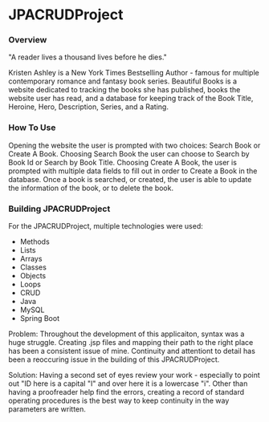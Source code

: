 # JPACRUDProject
### Overview
"A reader lives a thousand lives before he dies."

Kristen Ashley is a New York Times Bestselling Author - famous for multiple contemporary romance and fantasy book series. Beautiful Books is a website dedicated to tracking the books she has published, books the website user has read, and a database for keeping track of the Book Title, Heroine, Hero, Description, Series, and a Rating.

### How To Use
Opening the website the user is prompted with two choices: Search Book or Create A Book. Choosing Search Book the user can choose to Search by Book Id or Search by Book Title. Choosing Create A Book, the user is prompted with multiple data fields to fill out in order to Create a Book in the database. Once a book is searched, or created, the user is able to update the information of the book, or to delete the book.

### Building JPACRUDProject
For the JPACRUDProject, multiple technologies were used:
- Methods
- Lists
- Arrays
- Classes
- Objects
- Loops
- CRUD
- Java
- MySQL
- Spring Boot

Problem: Throughout the development of this applicaiton, syntax was a huge struggle. Creating .jsp files and mapping their path to the right place has been a consistent issue of mine. Continuity and attentiont to detail has been a reoccuring issue in the building of this JPACRUDProject. 

Solution: Having a second set of eyes review your work - especially to point out "ID here is a capital "I" and over here it is a lowercase "i". Other than having a proofreader help find the errors, creating a record of standard operating procedures is the best way to keep continuity in the way parameters are written.
